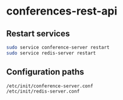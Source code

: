 # conferences-rest-api

## Restart services
```bash
sudo service conference-server restart
sudo service redis-server restart
```

## Configuration paths
```
/etc/init/conference-server.conf
/etc/init/redis-server.conf
```
